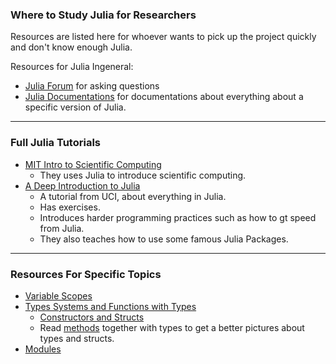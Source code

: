 ### **Where to Study Julia for Researchers**

Resources are listed here for whoever wants to pick up the project quickly and don't know enough Julia. 

Resources for Julia Ingeneral: 
* [Julia Forum](https://discourse.julialang.org/) for asking questions
* [Julia Documentations](https://docs.julialang.org/en/v1/) for documentations about everything about a specific version of Julia. 



---
### **Full Julia Tutorials**

* [MIT Intro to Scientific Computing](https://computationalthinking.mit.edu/Spring21/)
  * They uses Julia to introduce scientific computing. 
* [A Deep Introduction to Julia](http://ucidatascienceinitiative.github.io/IntroToJulia/)
  * A tutorial from UCI, about everything in Julia. 
  * Has exercises. 
  * Introduces harder programming practices such as how to gt speed from Julia. 
  * They also teaches how to use some famous Julia Packages. 


---
### **Resources For Specific Topics**

* [Variable Scopes](https://docs.julialang.org/en/v1/manual/variables-and-scoping/)
* [Types Systems and Functions with Types](https://docs.julialang.org/en/v1/manual/types/)
  * [Constructors and Structs](https://docs.julialang.org/en/v1/manual/constructors/)
  * Read [methods](https://docs.julialang.org/en/v1/manual/methods/) together with types to get a better pictures about types and structs.  
* [Modules](https://docs.julialang.org/en/v1/manual/modules/)
